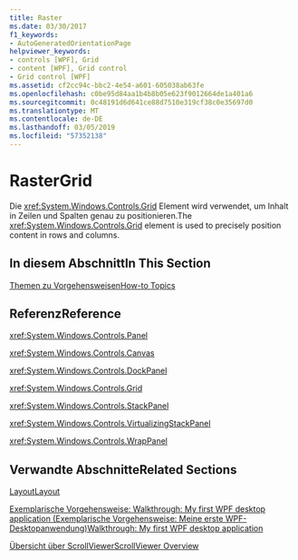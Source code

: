 ```yaml
---
title: Raster
ms.date: 03/30/2017
f1_keywords:
- AutoGeneratedOrientationPage
helpviewer_keywords:
- controls [WPF], Grid
- content [WPF], Grid control
- Grid control [WPF]
ms.assetid: cf2cc94c-bbc2-4e54-a601-605038ab63fe
ms.openlocfilehash: c0be95d84aa1b4b8b05e623f9012664de1a401a6
ms.sourcegitcommit: 0c48191d6d641ce88d7510e319cf38c0e35697d0
ms.translationtype: MT
ms.contentlocale: de-DE
ms.lasthandoff: 03/05/2019
ms.locfileid: "57352138"
---
```

# <a name="grid"></a><span data-ttu-id="51e83-102">Raster</span><span class="sxs-lookup"><span data-stu-id="51e83-102">Grid</span></span>
<span data-ttu-id="51e83-103">Die <xref:System.Windows.Controls.Grid> Element wird verwendet, um Inhalt in Zeilen und Spalten genau zu positionieren.</span><span class="sxs-lookup"><span data-stu-id="51e83-103">The <xref:System.Windows.Controls.Grid> element is used to precisely position content in rows and columns.</span></span>  
  
## <a name="in-this-section"></a><span data-ttu-id="51e83-104">In diesem Abschnitt</span><span class="sxs-lookup"><span data-stu-id="51e83-104">In This Section</span></span>  
 [<span data-ttu-id="51e83-105">Themen zu Vorgehensweisen</span><span class="sxs-lookup"><span data-stu-id="51e83-105">How-to Topics</span></span>](grid-how-to-topics.md)  
  
## <a name="reference"></a><span data-ttu-id="51e83-106">Referenz</span><span class="sxs-lookup"><span data-stu-id="51e83-106">Reference</span></span>  
 <xref:System.Windows.Controls.Panel>  
  
 <xref:System.Windows.Controls.Canvas>  
  
 <xref:System.Windows.Controls.DockPanel>  
  
 <xref:System.Windows.Controls.Grid>  
  
 <xref:System.Windows.Controls.StackPanel>  
  
 <xref:System.Windows.Controls.VirtualizingStackPanel>  
  
 <xref:System.Windows.Controls.WrapPanel>  
  
## <a name="related-sections"></a><span data-ttu-id="51e83-107">Verwandte Abschnitte</span><span class="sxs-lookup"><span data-stu-id="51e83-107">Related Sections</span></span>  
 [<span data-ttu-id="51e83-108">Layout</span><span class="sxs-lookup"><span data-stu-id="51e83-108">Layout</span></span>](../advanced/layout.md)  
  
 [<span data-ttu-id="51e83-109">Exemplarische Vorgehensweise: Walkthrough: My first WPF desktop application (Exemplarische Vorgehensweise: Meine erste WPF-Desktopanwendung)</span><span class="sxs-lookup"><span data-stu-id="51e83-109">Walkthrough: My first WPF desktop application</span></span>](../getting-started/walkthrough-my-first-wpf-desktop-application.md)  
  
 [<span data-ttu-id="51e83-110">Übersicht über ScrollViewer</span><span class="sxs-lookup"><span data-stu-id="51e83-110">ScrollViewer Overview</span></span>](scrollviewer-overview.md)
